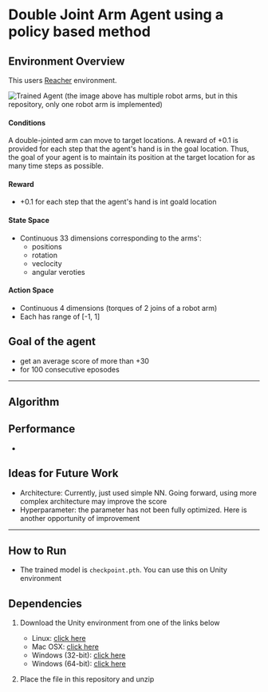 [//]: # (Image References)

[image1]: https://user-images.githubusercontent.com/10624937/43851024-320ba930-9aff-11e8-8493-ee547c6af349.gif "Trained Agent"



# Double Joint Arm Agent using a policy based method



## Environment Overview

This users [Reacher](https://github.com/Unity-Technologies/ml-agents/blob/master/docs/Learning-Environment-Examples.md#reacher) environment.

![Trained Agent][image1]
(the image above has multiple robot arms, but in this repository, only one robot arm is implemented)

#### Conditions

A double-jointed arm can move to target locations. A reward of +0.1 is provided for each step that the agent's hand is in the goal location. Thus, the goal of your agent is to maintain its position at the target location for as many time steps as possible.

#### Reward
- +0.1 for each step that the agent's hand is int goald location

#### State Space

- Continuous 33 dimensions corresponding to the arms':
    - positions
    - rotation
    - veclocity
    - angular veroties

#### Action Space
- Continuous 4 dimensions (torques of 2 joins of a robot arm)
- Each has range of [-1, 1]

## Goal of the agent 

- get an average score of more than +30  
- for 100 consecutive eposodes 

<hr>

## Algorithm 



## Performance

- 




## Ideas for Future Work

- Architecture: Currently, just used simple NN. Going forward, using more complex architecture may improve the score
- Hyperparameter: the parameter has not been fully optimized. Here is another opportunity of improvement


<hr>

## How to Run

- The trained model is `checkpoint.pth`. You can use this on Unity environment


## Dependencies

1. Download the Unity environment from one of the links below
    - Linux: [click here](https://s3-us-west-1.amazonaws.com/udacity-drlnd/P1/Banana/Banana_Linux.zip)
    - Mac OSX: [click here](https://s3-us-west-1.amazonaws.com/udacity-drlnd/P1/Banana/Banana.app.zip)
    - Windows (32-bit): [click here](https://s3-us-west-1.amazonaws.com/udacity-drlnd/P1/Banana/Banana_Windows_x86.zip)
    - Windows (64-bit): [click here](https://s3-us-west-1.amazonaws.com/udacity-drlnd/P1/Banana/Banana_Windows_x86_64.zip)
    

2. Place the file in this repository and unzip 

